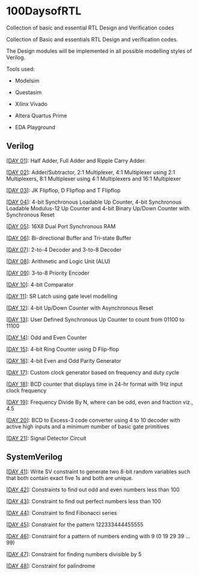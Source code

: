# 100DaysofRTL
Collection of basic and essential RTL Design and Verification codes

Collection of Basic and essentials RTL Design and verification codes.

The Design modules will be implemented in all possible modelling styles of Verilog.

Tools used:

  - Modelsim 
  
  - Questasim 
  
  - Xilinx Vivado 
  
  - Altera Quartus Prime 
  
  - EDA Playground

## Verilog

[[DAY 01](https://github.com/c0dE3P/100DaysofRTL/tree/main/DAY%2001)]: Half Adder, Full Adder and Ripple Carry Adder.

[[DAY 02](https://github.com/c0dE3P/100DaysofRTL/tree/main/DAY%2002)]: Adder/Subtractor, 2:1 Multiplexer, 4:1 Multiplexer using 2:1 Multiplexers, 8:1 Multiplexer using 4:1 Multiplexers and 16:1 Multiplexer

[[DAY 03](https://github.com/c0dE3P/100DaysofRTL/tree/main/DAY%2003)]: JK Flipflop, D Flipflop and T Flipflop

[[DAY 04](https://github.com/c0dE3P/100DaysofRTL/tree/main/DAY%2004)]: 4-bit Synchronous Loadable Up Counter, 4-bit Synchronous Loadable Modulus-12 Up Counter and 4-bit Binary Up/Down Counter with Synchronous Reset

[[DAY 05](https://github.com/c0dE3P/100DaysofRTL/tree/main/DAY%2005)]: 16X8 Dual Port Synchronous RAM

[[DAY 06](https://github.com/c0dE3P/100DaysofRTL/tree/main/DAY%2006)]: Bi-directional Buffer and Tri-state Buffer

[[DAY 07](https://github.com/c0dE3P/100DaysofRTL/tree/main/DAY%2007)]: 2-to-4 Decoder and 3-to-8 Decoder

[[DAY 08](https://github.com/c0dE3P/100DaysofRTL/tree/main/DAY%2008)]: Arithmetic and Logic Unit (ALU)

[[DAY 09](https://github.com/c0dE3P/100DaysofRTL/tree/main/DAY%2009)]: 3-to-8 Priority Encoder

[[DAY 10](https://github.com/c0dE3P/100DaysofRTL/tree/main/DAY%2010)]: 4-bit Comparator

[[DAY 11](https://github.com/c0dE3P/100DaysofRTL/tree/main/DAY%2011)]: SR Latch using gate level modelling

[[DAY 12](https://github.com/c0dE3P/100DaysofRTL/tree/main/DAY%2012)]: 4-bit Up/Down Counter with Asynchronous Reset

[[DAY 13](https://github.com/c0dE3P/100DaysofRTL/tree/main/DAY%2013)]: User Defined Synchronous Up Counter to count from 01100 to 11100

[[DAY 14](https://github.com/c0dE3P/100DaysofRTL/tree/main/DAY%2014)]: Odd and Even Counter

[[DAY 15](https://github.com/c0dE3P/100DaysofRTL/tree/main/DAY%2015)]: 4-bit Ring Counter using D Flip-flop

[[DAY 16](https://github.com/c0dE3P/100DaysofRTL/tree/main/DAY%2016)]: 4-bit Even and Odd Parity Generator

[[DAY 17](https://github.com/c0dE3P/100DaysofRTL/tree/main/DAY%2017)]: Custom clock generator based on frequency and duty cycle

[[DAY 18](https://github.com/c0dE3P/100DaysofRTL/tree/main/DAY%2018)]: BCD counter that displays time in 24-hr format with 1Hz input clock frequency

[[DAY 19](https://github.com/c0dE3P/100DaysofRTL/tree/main/DAY%2019)]: Frequency Divide By N, where can be odd, even and fraction viz., 4.5

[[DAY 20](https://github.com/c0dE3P/100DaysofRTL/tree/main/DAY%2020)]: BCD to Excess-3 code converter using 4 to 10 decoder with active high inputs and a minimum number of basic gate primitives

[[DAY 21](https://github.com/c0dE3P/100DaysofRTL/tree/main/DAY%2021)]: Signal Detector Circuit

## SystemVerilog

[[DAY 41](https://github.com/c0dE3P/100DaysofRTL/tree/main/DAY%2041)]: Write SV constraint to generate two 8-bit random variables such that both contain exact five 1s and both are unique.

[[DAY 42](https://github.com/c0dE3P/100DaysofRTL/tree/main/DAY%2042)]: Constraints to find out odd and even numbers less than 100 

[[DAY 43](https://github.com/c0dE3P/100DaysofRTL/tree/main/DAY%2043)]: Constraint to find out perfect numbers less than 100

[[DAY 44](https://github.com/c0dE3P/100DaysofRTL/tree/main/DAY%2044)]: Constraint to find Fibonacci series

[[DAY 45](https://github.com/c0dE3P/100DaysofRTL/tree/main/DAY%2045)]: Constraint for the pattern 122333444455555

[[DAY 46](https://github.com/c0dE3P/100DaysofRTL/tree/main/DAY%2046)]: Constraint for a pattern of numbers ending with 9 (0 19 29 39 ... 99)

[[DAY 47](https://github.com/c0dE3P/100DaysofRTL/tree/main/DAY%2047)]: Constraint for finding numbers divisible by 5

[[DAY 48](https://github.com/c0dE3P/100DaysofRTL/tree/main/DAY%2048)]: Constraint for palindrome
